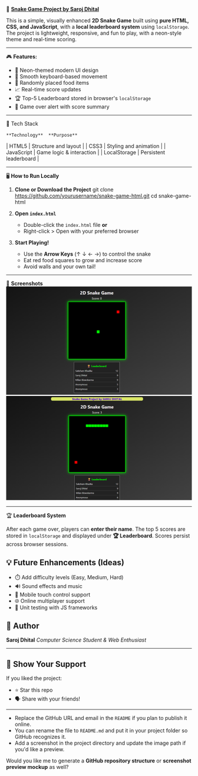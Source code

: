 🐍 <u>**Snake Game Project by Saroj Dhital**</u>

This is a simple, visually enhanced **2D Snake Game** built using **pure HTML, CSS, and JavaScript**, with a **local leaderboard system** using `localStorage`. The project is lightweight, responsive, and fun to play, with a neon-style theme and real-time scoring.
***
🎮 **Features:**
- 🎨 Neon-themed modern UI design
- 🧠 Smooth keyboard-based movement
- 🍎 Randomly placed food items
- 📈 Real-time score updates
- 🏆 Top-5 Leaderboard stored in browser's `localStorage`
- 🛑 Game over alert with score summary
***
🧱 Tech Stack

    **Technology**  **Purpose**                    
| HTML5      | Structure and layout       |
| CSS3       | Styling and animation      |
| JavaScript | Game logic & interaction   |
| LocalStorage | Persistent leaderboard  |
***
🖥️ **How to Run Locally**

1. **Clone or Download the Project**
   git clone https://github.com/yourusername/snake-game-html.git
   cd snake-game-html

2. **Open `index.html`**

   * Double-click the `index.html` file **or**
   * Right-click > Open with your preferred browser

3. **Start Playing!**

   * Use the **Arrow Keys** (↑ ↓ ← →) to control the snake
   * Eat red food squares to grow and increase score
   * Avoid walls and your own tail!
***

📸 **Screenshots**
![image alt](https://github.com/Git-Hub-dot/Snake-Game-Project/blob/a4884b1d5f8e1cad77e626a766f7dda340485417/Home%20Interface.png)
![image alt](https://github.com/Git-Hub-dot/Snake-Game-Project/blob/3e9ac9525eccc660aa091c1a2a1ba3f3e764ba4b/Game%20On.png)
***


🏆 **Leaderboard System**

 After each game over, players can **enter their name**.
 The top 5 scores are stored in `localStorage` and displayed under **🏆 Leaderboard**.
 Scores persist across browser sessions.

## 💡 Future Enhancements (Ideas)

* ⏱️ Add difficulty levels (Easy, Medium, Hard)
* 🔊 Sound effects and music
* 📱 Mobile touch control support
* 🌐 Online multiplayer support
* 🧪 Unit testing with JS frameworks

## 🙌 Author

**Saroj Dhital**
*Computer Science Student & Web Enthusiast*
***
## 🌟 Show Your Support

If you liked the project:

* ⭐️ Star this repo
* 🗣 Share with your friends!
***

- Replace the GitHub URL and email in the `README` if you plan to publish it online.
- You can rename the file to `README.md` and put it in your project folder so GitHub recognizes it.
- Add a screenshot in the project directory and update the image path if you'd like a preview.

Would you like me to generate a **GitHub repository structure** or **screenshot preview mockup** as well?
```
